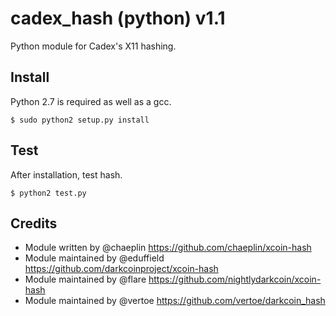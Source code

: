 cadex_hash (python) v1.1
=======================

Python module for Cadex's X11 hashing.


Install
-------

Python 2.7 is required as well as a gcc.

    $ sudo python2 setup.py install

Test
-------

After installation, test hash.

    $ python2 test.py

Credits
-------

* Module written by @chaeplin https://github.com/chaeplin/xcoin-hash
* Module maintained by @eduffield https://github.com/darkcoinproject/xcoin-hash
* Module maintained by @flare https://github.com/nightlydarkcoin/xcoin-hash
* Module maintained by @vertoe https://github.com/vertoe/darkcoin_hash
